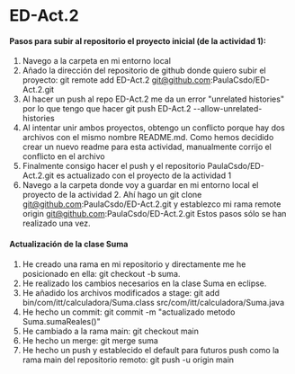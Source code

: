 # ED-Act.2
#### Pasos para subir al repositorio el proyecto inicial (de la actividad 1):
1. Navego a la carpeta en mi entorno local 
2. Añado la dirección del repositorio de github donde quiero subir el proyecto: git remote add ED-Act.2 git@github.com:PaulaCsdo/ED-Act.2.git
3. Al hacer un push al repo ED-Act.2 me da un error "unrelated histories" por lo que tengo que hacer git push ED-Act.2 --allow-unrelated-histories
4. Al intentar unir ambos proyectos, obtengo un conflicto porque hay dos archivos con el mismo nombre README.md. Como hemos decidido crear un nuevo readme para esta actividad, manualmente corrijo el conflicto en el archivo
5. Finalmente consigo hacer el push y el repositorio PaulaCsdo/ED-Act.2.git es actualizado con el proyecto de la actividad 1
6. Navego a la carpeta donde voy a guardar en mi entorno local el proyecto de la actividad 2. Ahí hago un git clone git@github.com:PaulaCsdo/ED-Act.2.git y establezco mi rama remote origin git@github.com:PaulaCsdo/ED-Act.2.git
Estos pasos sólo se han realizado una vez.  

#### Actualización de la clase Suma
1. He creado una rama en mi repositorio y directamente me he posicionado en ella: git checkout -b suma.
2. He realizado los cambios necesarios en la clase Suma en eclipse.
3. He añadido los archivos modificados a stage: git add bin/com/itt/calculadora/Suma.class src/com/itt/calculadora/Suma.java 
4. He hecho un commit: git commit -m "actualizado metodo Suma.sumaReales()"
5. He cambiado a la rama main: git checkout main
6. He hecho un merge: git merge suma
7. He hecho un push y establecido el default para futuros push como la rama main del repositorio remoto: git push -u origin main
